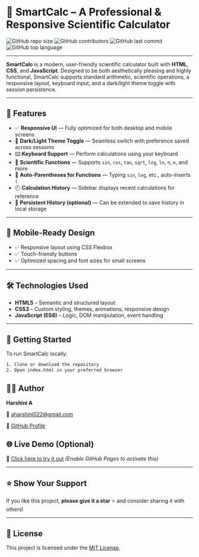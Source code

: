 
# 🧠 SmartCalc – A Professional & Responsive Scientific Calculator

![GitHub repo size](https://img.shields.io/github/repo-size/Harshini-A-36/Scientific-Calculator)
![GitHub contributors](https://img.shields.io/github/contributors/Harshini-A-36/Scientific-Calculator)
![GitHub last commit](https://img.shields.io/github/last-commit/Harshini-A-36/Scientific-Calculator)
![GitHub top language](https://img.shields.io/github/languages/top/Harshini-A-36/Scientific-Calculator)

---

**SmartCalc** is a modern, user-friendly scientific calculator built with **HTML**, **CSS**, and **JavaScript**. Designed to be both aesthetically pleasing and highly functional, SmartCalc supports standard arithmetic, scientific operations, a responsive layout, keyboard input, and a dark/light theme toggle with session persistence.

---

## 🌟 Features

- ✅ **Responsive UI** — Fully optimized for both desktop and mobile screens
- 🎨 **Dark/Light Theme Toggle** — Seamless switch with preference saved across sessions
- ⌨️ **Keyboard Support** — Perform calculations using your keyboard
- 🧮 **Scientific Functions** — Supports `sin`, `cos`, `tan`, `sqrt`, `log`, `ln`, `π`, `e`, and more
- 🔁 **Auto-Parentheses for Functions** — Typing `sin`, `log`, etc., auto-inserts `(`
- 🕘 **Calculation History** — Sidebar displays recent calculations for reference
- 💾 **Persistent History (optional)** — Can be extended to save history in local storage

---

## 📱 Mobile-Ready Design

- ✅ Responsive layout using CSS Flexbox
- ✅ Touch-friendly buttons
- ✅ Optimized spacing and font sizes for small screens

---

## 🛠️ Technologies Used

- **HTML5** – Semantic and structured layout
- **CSS3** – Custom styling, themes, animations, responsive design
- **JavaScript (ES6)** – Logic, DOM manipulation, event handling

---

## 🚀 Getting Started

To run SmartCalc locally:

```bash
1. Clone or download the repository
2. Open index.html in your preferred browser
```


## 🧑‍💻 Author

**Harshini A**

📧 [aharshini022@gmail.com]()

🔗 [GitHub Profile](https://github.com/Harshini-A-36)

## 🌐 Live Demo (Optional)

🔗 [Click here to try it out](https://harshini-a-36.github.io/Scientific-Calculator/) *(Enable GitHub Pages to activate this)*

---

## ⭐️ Show Your Support

If you like this project, **please give it a star** ⭐️ and consider sharing it with others!

---

## 📄 License

This project is licensed under the [MIT License](LICENSE).
